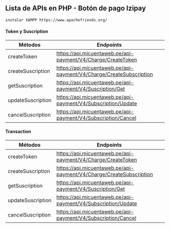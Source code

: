 ## Lista de APIs en PHP - Botón de pago Izipay

```sh
instalar XAMPP https://www.apachefriends.org/
```

#### Token y Suscription

| Métodos | Endpoints |
| ------ | ------ |
| createToken | https://api.micuentaweb.pe/api-payment/V4/Charge/CreateToken |
| createSuscription | https://api.micuentaweb.pe/api-payment/V4/Charge/CreateSubscription |
| getSuscription | https://api.micuentaweb.pe/api-payment/V4/Suscription/Get |
| updateSuscription | https://api.micuentaweb.pe/api-payment/V4/Subscription/Update |
| cancelSuscription | https://api.micuentaweb.pe/api-payment/V4/Subscription/Cancel |


#### Transaction

| Métodos | Endpoints |
| ------ | ------ |
| createToken | https://api.micuentaweb.pe/api-payment/V4/Charge/CreateToken |
| createSuscription | https://api.micuentaweb.pe/api-payment/V4/Charge/CreateSubscription |
| getSuscription | https://api.micuentaweb.pe/api-payment/V4/Suscription/Get |
| updateSuscription | https://api.micuentaweb.pe/api-payment/V4/Subscription/Update |
| cancelSuscription | https://api.micuentaweb.pe/api-payment/V4/Subscription/Cancel |